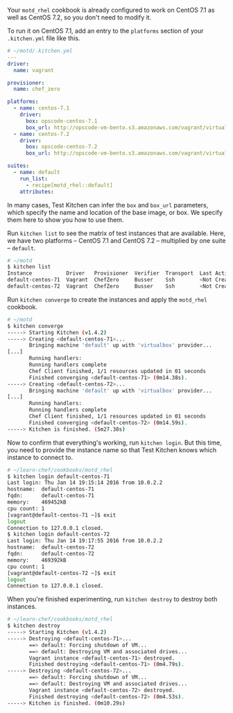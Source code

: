 Your `motd_rhel` cookbook is already configured to work on CentOS 7.1 as well as CentOS 7.2, so you don't need to modify it.

To run it on CentOS 7.1, add an entry to the `platforms` section of your <code class="file-path">.kitchen.yml</code> file like this.

```yaml
# ~/motd/.kitchen.yml
---
driver:
  name: vagrant

provisioner:
  name: chef_zero

platforms:
  - name: centos-7.1
    driver:
      box: opscode-centos-7.1
      box_url: http://opscode-vm-bento.s3.amazonaws.com/vagrant/virtualbox/opscode_centos-7.1_chef-provisionerless.box
  - name: centos-7.2
    driver:
      box: opscode-centos-7.2
      box_url: http://opscode-vm-bento.s3.amazonaws.com/vagrant/virtualbox/opscode_centos-7.2_chef-provisionerless.box

suites:
  - name: default
    run_list:
      - recipe[motd_rhel::default]
    attributes:
```

In many cases, Test Kitchen can infer the `box` and `box_url` parameters, which specify the name and location of the base image, or box. We specify them here to show you how to use them.

Run `kitchen list` to see the matrix of test instances that are available. Here, we have two platforms &ndash; CentOS 7.1 and CentOS 7.2 &ndash; multiplied by one suite &ndash; `default`.

```bash
# ~/motd
$ kitchen list
Instance           Driver   Provisioner  Verifier  Transport  Last Action
default-centos-71  Vagrant  ChefZero     Busser    Ssh        <Not Created>
default-centos-72  Vagrant  ChefZero     Busser    Ssh        <Not Created>
```

Run `kitchen converge` to create the instances and apply the `motd_rhel` cookbook.

```bash
# ~/motd
$ kitchen converge
-----> Starting Kitchen (v1.4.2)
-----> Creating <default-centos-71>...
       Bringing machine 'default' up with 'virtualbox' provider...
[...]
       Running handlers:
       Running handlers complete
       Chef Client finished, 1/1 resources updated in 01 seconds
       Finished converging <default-centos-71> (0m14.38s).
-----> Creating <default-centos-72>...
       Bringing machine 'default' up with 'virtualbox' provider...
[...]
       Running handlers:
       Running handlers complete
       Chef Client finished, 1/1 resources updated in 01 seconds
       Finished converging <default-centos-72> (0m14.59s).
-----> Kitchen is finished. (5m27.38s)
```

Now to confirm that everything's working, run `kitchen login`. But this time, you need to provide the instance name so that Test Kitchen knows which instance to connect to.

```bash
# ~/learn-chef/cookbooks/motd_rhel
$ kitchen login default-centos-71
Last login: Thu Jan 14 19:15:14 2016 from 10.0.2.2
hostname:  default-centos-71
fqdn:      default-centos-71
memory:    469452kB
cpu count: 1
[vagrant@default-centos-71 ~]$ exit
logout
Connection to 127.0.0.1 closed.
$ kitchen login default-centos-72
Last login: Thu Jan 14 19:17:55 2016 from 10.0.2.2
hostname:  default-centos-72
fqdn:      default-centos-72
memory:    469392kB
cpu count: 1
[vagrant@default-centos-72 ~]$ exit
logout
Connection to 127.0.0.1 closed.
```

When you're finished experimenting, run `kitchen destroy` to destroy both instances.

```bash
# ~/learn-chef/cookbooks/motd_rhel
$ kitchen destroy
-----> Starting Kitchen (v1.4.2)
-----> Destroying <default-centos-71>...
       ==> default: Forcing shutdown of VM...
       ==> default: Destroying VM and associated drives...
       Vagrant instance <default-centos-71> destroyed.
       Finished destroying <default-centos-71> (0m4.79s).
-----> Destroying <default-centos-72>...
       ==> default: Forcing shutdown of VM...
       ==> default: Destroying VM and associated drives...
       Vagrant instance <default-centos-72> destroyed.
       Finished destroying <default-centos-72> (0m4.53s).
-----> Kitchen is finished. (0m10.29s)
```

